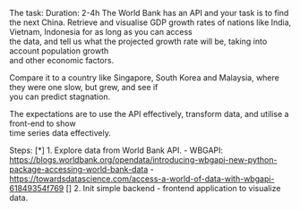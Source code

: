 The task:
Duration: 2-4h
The World Bank has an API and your task is to find the next China. 
Retrieve and visualise GDP growth rates of nations like India, Vietnam, Indonesia for as long as you can access\
the data, and tell us what the projected growth rate will be, taking into account population growth\
and other economic factors. 

Compare it to a country like Singapore, South Korea and Malaysia, where they were one slow, but grew, and see if\
you can predict stagnation.

The expectations are to use the API effectively, transform data, and utilise a front-end to show\
time series data effectively. 


Steps:
[*] 1. Explore data from World Bank API.
    - WBGAPI: https://blogs.worldbank.org/opendata/introducing-wbgapi-new-python-package-accessing-world-bank-data
    - https://towardsdatascience.com/access-a-world-of-data-with-wbgapi-61849354f769
[] 2. Init simple backend - frontend application to visualize data.
